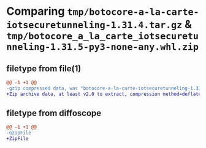 # Comparing `tmp/botocore-a-la-carte-iotsecuretunneling-1.31.4.tar.gz` & `tmp/botocore_a_la_carte_iotsecuretunneling-1.31.5-py3-none-any.whl.zip`

## filetype from file(1)

```diff
@@ -1 +1 @@
-gzip compressed data, was "botocore-a-la-carte-iotsecuretunneling-1.31.4.tar", last modified: Tue Jul 18 01:55:14 2023, max compression
+Zip archive data, at least v2.0 to extract, compression method=deflate
```

## filetype from diffoscope

```diff
@@ -1 +1 @@
-GzipFile
+ZipFile
```

